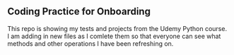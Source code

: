 ## Coding Practice for Onboarding
This repo is showing my tests and projects from the Udemy Python course. I am adding in new files as I comlete them so that everyone can see what methods and other operations I have been refreshing on.